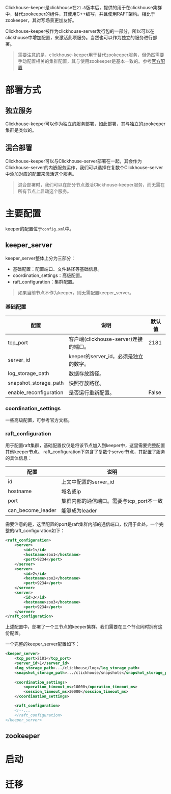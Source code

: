 Clickhouse-keeper是clickhouse在`21.8`版本后，提供的用于在clickhouse集群中，替代zookeeper的组件，其使用C++编写，并且使用RAFT架构。相比于zookeeper，其对写场景更加友好。

Clickhouse-keeper被作为clickhouse-server发行包的一部分，所以可以在clickhouse中增加配置，来激活此项服务。当然也可以作为独立的服务进行部署。

> 需要注意的是，clickhouse-keeper用于替代zookeeper服务，但仍然需要手动配置相关的集群配置，其与使用zookeeper是基本一致的。参考[官方配置](https://clickhouse.com/docs/en/engines/table-engines/mergetree-family/replication/)

# 部署方式

## 独立服务
Clickhouse-keeper可以作为独立的服务部署，如此部署，其与独立的zookeeper集群是类似的。

## 混合部署
Clickhouse-keeper可以与Clickhouse-server部署在一起，其会作为Clickhouse-server的内嵌服务运作，我们可以选择在复数个Clickhouse-server中添加对应的配置来激活这个服务。

> 混合部署时，我们可以在部分节点激活Clickhouse-keeper服务，而无需在所有节点上启动这个服务。


# 主要配置
keeper的配置位于`config.xml`中。
## keeper_server
keeper_server整体上分为三部分：
- 基础配置：配置端口、文件路径等基础信息。
- coordination_settings：高级配置。
- raft_configuration：集群配置。

> 如果当前节点不作为keeper，则无需配置keeper_server。
### 基础配置

| 配置                   | 说明                                  | 默认值 |
| ---------------------- | ------------------------------------- | ------ |
| tcp_port               | 客户端(clickhouse-server)连接的端口。 | 2181   |
| server_id              | keeper的server_id，必须是独立的数字。 |        |
| log_storage_path       | 数据存放路径。                        |        |
| snapshot_storage_path  | 快照存放路径。                        |        |
| enable_reconfiguration | 是否运行重新配置。                    | False  |

### coordination_settings
一些高级配置，可参考官方文档。
### raft_configuration
用于配置raft集群，基础配置仅仅是将该节点加入到keeper中，这里需要完整配置其他keeper节点。
raft_configuration下包含了复数个server节点，其配置了服务的具体信息：

| 配置              | 说明                                     |
| ----------------- | ---------------------------------------- |
| id                | 上文中配置的server_id                    |
| hostname          | 域名或ip                                 |
| port              | 集群内部的通信端口。需要与tcp_port不一致 |
| can_become_leader | 能够成为leader                           |
需要注意的是，这里配置的port是raft集群内部的通信端口，仅用于此处。一个完整的raft_configuration如下：
```xml
<raft_configuration>
	<server>  
		<id>1</id>  
		<hostname>zoo1</hostname>  
		<port>9234</port>  
	</server>
	<server>
		<id>2</id>
		<hostname>zoo2</hostname>  
		<port>9234</port>
	</server>
	<server>
		<id>3</id>
		<hostname>zoo3</hostname>  
		<port>9234</port>
	</server>
</raft_configuration>
```
上述配置中，部署了一个三节点的keeper集群。我们需要在三个节点同时拥有这份配置。

一个完整的keeper_server配置如下：
```xml
<keeper_server>
	<tcp_port>2181</tcp_port>  
	<server_id>1</server_id>  
	<log_storage_path>.../clickhouse/log</log_storage_path>  
	<snapshot_storage_path>.../clickhouse/snapshots</snapshot_storage_path>
  
	<coordination_settings>
		<operation_timeout_ms>10000</operation_timeout_ms>
		<session_timeout_ms>30000</session_timeout_ms>
	</coordination_settings>

	<raft_configuration>
	<!--...
	</raft_configuration>
</keeper_server>  
```
## zookeeper


# 启动


# 迁移